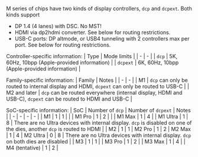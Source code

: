 M series of chips have two kinds of display controllers, `dcp` and `dcpext`. Both kinds support
- DP 1.4 (4 lanes) with DSC. No MST!
- HDMI via dp2hdmi converter. See below for routing restrictions.
- USB-C ports: DP altmode, or USB4 tunneling with 2 controllers max per port. See below for routing restrictions.

Controller-specific information:
| Type | Mode limits |
| - | - |
| `dcp` | 5K, 60Hz, 10bpp (Apple-provided information) |
| `dcpext` | 6K, 60Hz, 10bpp (Apple-provided information) |

Family-specific information:
| Family | Notes |
| - | - |
| M1 | `dcp` can only be routed to internal display and HDMI, `dcpext` can only be routed to USB-C |
| M2 and later | `dcp` can be routed everywhere (internal display, HDMI and USB-C), `dcpext` can be routed to HDMI and USB-C |

SoC-specific information:
| SoC | Number of `dcp` | Number of `dcpext` | Notes |
| - | - | - | - |
| M1 | 1 | 1 | |
| M1 Pro | 1 | 2 | |
| M1 Max | 1 | 4 |
| M1 Ultra | 1 | 8 | There are no Ultra devices with internal display. `dcp` is disabled on one of the dies, another `dcp` is routed to HDMI |
| M2 | 1 | 1
| M2 Pro | 1 | 2
| M2 Max | 1 | 4
| M2 Ultra | 0 | 8 | There are no Ultra devices with internal display. `dcp` on both dies are disabled |
| M3 | 1 | 1 |
| M3 Pro | 1 | 2 |
| M3 Max | 1 | 4 |
| M4 (tentative) | 1 | 2 |

